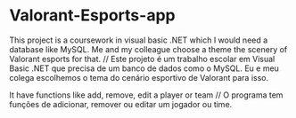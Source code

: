 # Valorant-Esports-app

This project is a coursework in visual basic .NET which I would need a database like MySQL. Me and my colleague choose a theme the scenery of Valorant esports for that. // Este projeto é um trabalho escolar em Visual Basic .NET que precisa de um banco de dados como o MySQL. Eu e meu colega escolhemos o tema do cenário esportivo de Valorant para isso.

It have functions like add, remove, edit a player or team // O programa tem funções de adicionar, remover ou editar um jogador ou time.
